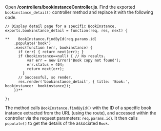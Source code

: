Open **/controllers/bookinstanceController.js**. Find the exported `bookinstance_detail()` controller method and replace it with the following code.
    
    
    // Display detail page for a specific BookInstance.
    exports.bookinstance_detail = function(req, res, next) {
    
    **    BookInstance.findById(req.params.id)
        .populate('book')
        .exec(function (err, bookinstance) {
          if (err) { return next(err); }
          if (bookinstance==null) { // No results.
              var err = new Error('Book copy not found');
              err.status = 404;
              return next(err);
            }
          // Successful, so render.
          res.render('bookinstance_detail', { title: 'Book:', bookinstance:  bookinstance});
        })**
    
    };
    

The method calls `BookInstance.findById()` with the ID of a specific book instance extracted from the URL (using the route), and accessed within the controller via the request parameters: `req.params.id`). It then calls `populate()` to get the details of the associated `Book`.
